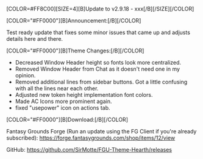 [COLOR=#FF8C00][SIZE=4][B]Update to v2.9.18 - xxx[/B][/SIZE][/COLOR]


[COLOR="#FF0000"][B]Announcement:[/B][/COLOR]

Test ready update that fixes some minor issues that came up and adjusts details here and there.

[COLOR="#FF0000"][B]Theme Changes:[/B][/COLOR]
- Decreased Window Header height so fonts look more centralized.
- Removed Window Header from Chat as it doesn't need one in my opinion.
- Removed additional lines from sidebar buttons. Got a little confusing with all the lines near each other.
- Adjusted new token height implementation font colors.
- Made AC Icons more prominent again.
- fixed "usepower" icon on actions tab.

[COLOR="#FF0000"][B]Download:[/B][/COLOR]

Fantasy Grounds Forge
(Run an update using the FG Client if you're already subscribed):
https://forge.fantasygrounds.com/shop/items/12/view

GitHub:
https://github.com/SirMotte/FGU-Theme-Hearth/releases

